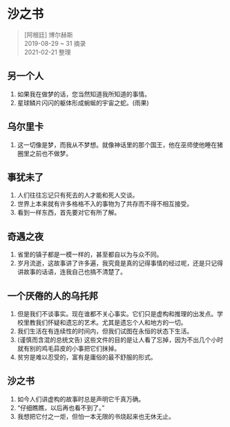 # 沙之书
> [阿根廷] 博尔赫斯  
> 2019-08-29 ~ 31 摘录  
> 2021-02-21 整理

## 另一个人

1. 如果我在做梦的话，您当然知道我所知道的事情。
2. 星球鳞片闪闪的躯体形成蜿蜒的宇宙之蛇。(雨果)

## 乌尔里卡

1. 这一切像是梦，而我从不梦想。就像神话里的那个国王，他在巫师使他睡在猪圈里之前也不做梦。

## 事犹未了

1. 人们往往忘记只有死去的人才能和死人交谈。
2. 世界上本来就有许多格格不入的事物为了共存而不得不相互接受。
3. 看到一样东西，首先要对它有所了解。

## 奇遇之夜

1. 省里的镇子都是一模一样的，甚至都自以为与众不同。
2. 岁月流逝，这故事讲了许多遍，我究竟是真的记得事情的经过呢，还是只记得讲故事的话语，连我自己也搞不清楚了。

## 一个厌倦的人的乌托邦

1. 但是我们不谈事实。现在谁都不关心事实。它们只是虚构和推理的出发点。学校里教我们怀疑和遗忘的艺术。尤其是遗忘个人和地方的一切。
2. 我们生活在有连续性的时间内，但我们试图在永恒的状态下生活。
3. (谨慎而含混的总统文告) 这些文件的目的是让人看了忘掉，因为不出几个小时就有别的鸡毛蒜皮的小事把它们抹掉。
4. 贫穷是难以忍受的，富有是庸俗的最不舒服的形式。

## 沙之书

1. 如今人们讲虚构的故事时总是声明它千真万确。
2. “仔细瞧瞧，以后再也看不到了。”
3. 我想把它付之一炬，但怕一本无限的书烧起来也无休无止。
